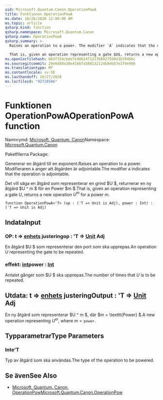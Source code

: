 ```yaml
---
uid: Microsoft.Quantum.Canon.OperationPowA
title: Funktionen OperationPowA
ms.date: 10/26/2020 12:00:00 AM
ms.topic: article
qsharp.kind: function
qsharp.namespace: Microsoft.Quantum.Canon
qsharp.name: OperationPowA
qsharp.summary: >-
  Raises an operation to a power. The modifier `A` indicates that the operation is adjointable.

  That is, given an operation representing a gate $U$, returns a new operation $U^m$ for a power $m$.
ms.openlocfilehash: 66df354c6de7e48624712276882759043b78466c
ms.sourcegitcommit: 29e0d88a30e4166fa580132124b0eb57e1f0e986
ms.translationtype: MT
ms.contentlocale: sv-SE
ms.lasthandoff: 10/27/2020
ms.locfileid: "92728506"
---
```

# <a name="operationpowa-function"></a><span data-ttu-id="570f0-102">Funktionen OperationPowA</span><span class="sxs-lookup"><span data-stu-id="570f0-102">OperationPowA function</span></span>

<span data-ttu-id="570f0-103">Namnrymd: [Microsoft. Quantum. Canon](xref:Microsoft.Quantum.Canon)</span><span class="sxs-lookup"><span data-stu-id="570f0-103">Namespace: [Microsoft.Quantum.Canon](xref:Microsoft.Quantum.Canon)</span></span>

<span data-ttu-id="570f0-104">Paketfilerna [](https://nuget.org/packages/)</span><span class="sxs-lookup"><span data-stu-id="570f0-104">Package: [](https://nuget.org/packages/)</span></span>


<span data-ttu-id="570f0-105">Genererar en åtgärd till en exponent.</span><span class="sxs-lookup"><span data-stu-id="570f0-105">Raises an operation to a power.</span></span>
<span data-ttu-id="570f0-106">Modifieraren `A` anger att åtgärden är adjointable.</span><span class="sxs-lookup"><span data-stu-id="570f0-106">The modifier `A` indicates that the operation is adjointable.</span></span>

<span data-ttu-id="570f0-107">Det vill säga en åtgärd som representerar en grind $U $, returnerar en ny åtgärd $U ^ m $ för en Power $m $.</span><span class="sxs-lookup"><span data-stu-id="570f0-107">That is, given an operation representing a gate $U$, returns a new operation $U^m$ for a power $m$.</span></span>

```qsharp
function OperationPowA<'T> (op : ('T => Unit is Adj), power : Int) : ('T => Unit is Adj)
```


## <a name="input"></a><span data-ttu-id="570f0-108">Indata</span><span class="sxs-lookup"><span data-stu-id="570f0-108">Input</span></span>

### <a name="op--t--unit-adj"></a><span data-ttu-id="570f0-109">OP: t => [enhets](xref:microsoft.quantum.lang-ref.unit) justering</span><span class="sxs-lookup"><span data-stu-id="570f0-109">op : 'T => [Unit](xref:microsoft.quantum.lang-ref.unit) Adj</span></span>

<span data-ttu-id="570f0-110">En åtgärd $U $ som representerar den port som ska upprepas.</span><span class="sxs-lookup"><span data-stu-id="570f0-110">An operation $U$ representing the gate to be repeated.</span></span>


### <a name="power--int"></a><span data-ttu-id="570f0-111">effekt: [int](xref:microsoft.quantum.lang-ref.int)</span><span class="sxs-lookup"><span data-stu-id="570f0-111">power : [Int](xref:microsoft.quantum.lang-ref.int)</span></span>

<span data-ttu-id="570f0-112">Antalet gånger som $U $ ska upprepas.</span><span class="sxs-lookup"><span data-stu-id="570f0-112">The number of times that $U$ is to be repeated.</span></span>



## <a name="output--t--unit-adj"></a><span data-ttu-id="570f0-113">Utdata: t => [enhets](xref:microsoft.quantum.lang-ref.unit) justering</span><span class="sxs-lookup"><span data-stu-id="570f0-113">Output : 'T => [Unit](xref:microsoft.quantum.lang-ref.unit) Adj</span></span>

<span data-ttu-id="570f0-114">En ny åtgärd som representerar $U ^ m $, där $m = \texttt{Power} $.</span><span class="sxs-lookup"><span data-stu-id="570f0-114">A new operation representing $U^m$, where $m = \texttt{power}$.</span></span>

## <a name="type-parameters"></a><span data-ttu-id="570f0-115">Typparametrar</span><span class="sxs-lookup"><span data-stu-id="570f0-115">Type Parameters</span></span>

### <a name="t"></a><span data-ttu-id="570f0-116">Inte</span><span class="sxs-lookup"><span data-stu-id="570f0-116">'T</span></span>

<span data-ttu-id="570f0-117">Typ av åtgärd som ska användas.</span><span class="sxs-lookup"><span data-stu-id="570f0-117">The type of the operation to be powered.</span></span>

## <a name="see-also"></a><span data-ttu-id="570f0-118">Se även</span><span class="sxs-lookup"><span data-stu-id="570f0-118">See Also</span></span>

- [<span data-ttu-id="570f0-119">Microsoft. Quantum. Canon. OperationPow</span><span class="sxs-lookup"><span data-stu-id="570f0-119">Microsoft.Quantum.Canon.OperationPow</span></span>](xref:Microsoft.Quantum.Canon.OperationPow)